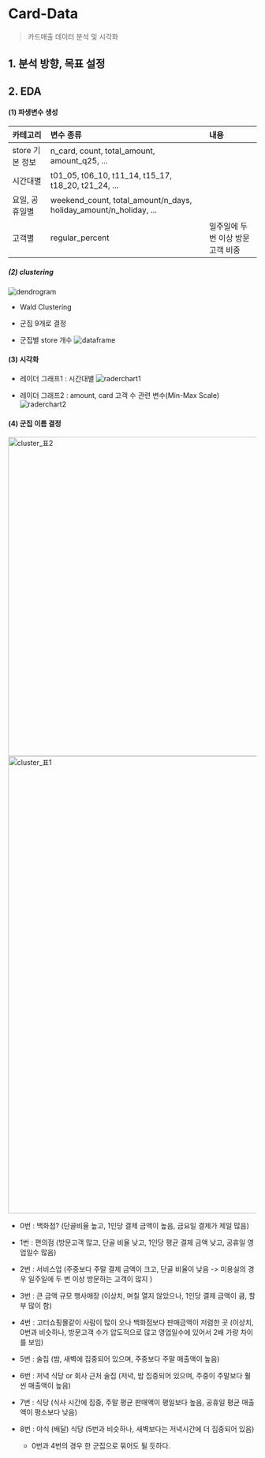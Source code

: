 # Card-Data
> 카드매출 데이터 분석 및 시각화

## 1. 분석 방향, 목표 설정
## 2. EDA
#### (1) 파생변수 생성


|카테고리 | 변수 종류 | 내용 |
|:---|:----|:----|
|store 기본 정보 | n_card, count, total_amount, amount_q25, ... |  |
|시간대별 | t01_05,	t06_10,	t11_14,	t15_17,	t18_20,	t21_24, ...	 |  |
|요일, 공휴일별 | weekend_count, total_amount/n_days, holiday_amount/n_holiday, ... |  |
|고객별 | regular_percent | 일주일에 두번 이상 방문 고객 비중|










##### (2) clustering
![dendrogram](https://user-images.githubusercontent.com/44764167/107139647-40362800-6960-11eb-9b70-93fe40b8aefb.png)

- Wald Clustering
- 군집 9개로 결정

- 군집별 store 개수
![dataframe](https://user-images.githubusercontent.com/44764167/107139646-3f9d9180-6960-11eb-9906-a8f00d773d73.JPG)


#### (3) 시각화
- 레이더 그래프1 : 시간대별
![raderchart1](https://user-images.githubusercontent.com/44764167/107139644-3dd3ce00-6960-11eb-9464-fce9fecdf8d9.png)


- 레이더 그래프2 : amount, card 고객 수 관련 변수(Min-Max Scale)
![raderchart2](https://user-images.githubusercontent.com/44764167/107139645-3f04fb00-6960-11eb-9342-6dd9be6e4f1e.png)



#### (4) 군집 이름 결정
<img width="647" alt="cluster_표2" src="https://user-images.githubusercontent.com/44764167/107140548-17189600-6966-11eb-9444-f94ac8db0778.png">
<img width="927" alt="cluster_표1" src="https://user-images.githubusercontent.com/44764167/107140549-17b12c80-6966-11eb-92bb-730456b9ead9.png">

- 0번 : 백화점? (단골비율 높고, 1인당 결제 금액이 높음, 금요일 결제가 제일 많음)
- 1번 : 편의점 (방문고객 많고, 단골 비율 낮고, 1인당 평균 결제 금액 낮고, 공휴일 영업일수 많음)
- 2번 : 서비스업 (주중보다 주말 결제 금액이 크고, 단골 비율이 낮음 -> 미용실의 경우 일주일에 두 번 이상 방문하는 고객이 많지 )
- 3번 : 큰 금액 규모 행사매장 (이상치, 며칠 열지 않았으나, 1인당 결제 금액이 큼, 할부 많이 함)
- 4번 : 고터쇼핑몰같이 사람이 많이 오나 백화점보다 판매금액이 저렴한 곳 (이상치, 0번과 비슷하나, 방문고객 수가 압도적으로 많고 영업일수에 있어서 2배 가량 차이를 보임)
- 5번 : 술집 (밤, 새벽에 집중되어 있으며, 주중보다 주말 매출액이 높음)
- 6번 : 저녁 식당 or 회사 근처 술집 (저녁, 밤 집중되어 있으며, 주중이 주말보다 훨씬 매출액이 높음)
- 7번 : 식당 (식사 시간에 집중, 주말 평균 판매액이 평일보다 높음, 공휴일 평균 매출액이 평소보다 낮음)
- 8번 : 야식 (배달) 식당 (5번과 비슷하나, 새벽보다는 저녁시간에 더 집중되어 있음)


  - 0번과 4번의 경우 한 군집으로 묶어도 될 듯하다.
